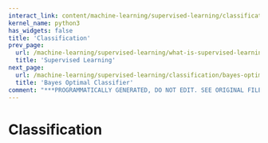```yaml
---
interact_link: content/machine-learning/supervised-learning/classification/classification.ipynb
kernel_name: python3
has_widgets: false
title: 'Classification'
prev_page:
  url: /machine-learning/supervised-learning/what-is-supervised-learning
  title: 'Supervised Learning'
next_page:
  url: /machine-learning/supervised-learning/classification/bayes-optimal-classifier.ipynb
  title: 'Bayes Optimal Classifier'
comment: "***PROGRAMMATICALLY GENERATED, DO NOT EDIT. SEE ORIGINAL FILES IN /content***"
---
```



# Classification

